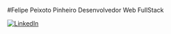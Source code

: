 #Felipe Peixoto Pinheiro
Desenvolvedor Web FullStack 

<a href="[https://www.linkedin.com/in/felipe-peixoto-18016110b/]"><img alt="LinkedIn" src="https://img.shields.io/badge/LinkedIn-0077B5?style=for-the-badge&logo=linkedin&logoColor=white" /></a>



